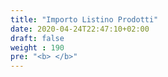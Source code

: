 ```yaml
---
title: "Importo Listino Prodotti"
date: 2020-04-24T22:47:10+02:00
draft: false
weight : 190
pre: "<b> </b>"
---
```


